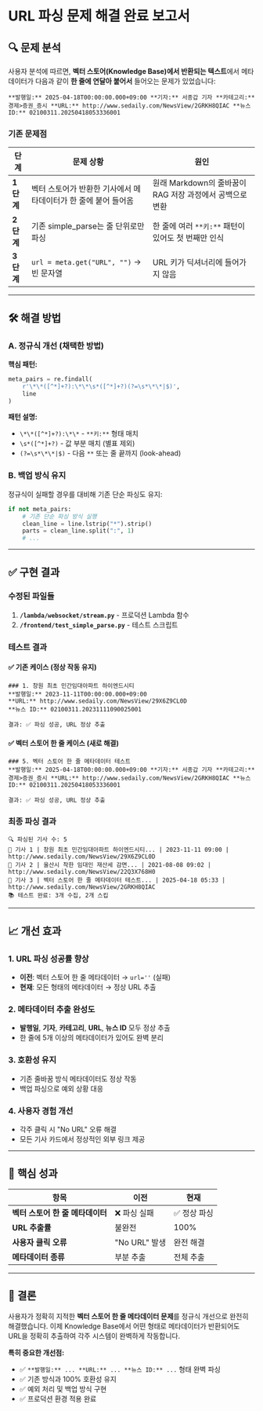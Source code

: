# URL 파싱 문제 해결 완료 보고서

## 🔍 문제 분석

사용자 분석에 따르면, **벡터 스토어(Knowledge Base)에서 반환되는 텍스트**에서 메타데이터가 다음과 같이 **한 줄에 연달아 붙어서** 들어오는 문제가 있었습니다:

```
**발행일:** 2025-04-18T00:00:00.000+09:00 **기자:** 서종갑 기자 **카테고리:** 경제>증권_증시 **URL:** http://www.sedaily.com/NewsView/2GRKH8QIAC **뉴스 ID:** 02100311.20250418053336001
```

### 기존 문제점

| 단계 | 문제 상황 | 원인 |
|------|-----------|------|
| **1단계** | 벡터 스토어가 반환한 기사에서 메타데이터가 한 줄에 붙어 들어옴 | 원래 Markdown의 줄바꿈이 RAG 저장 과정에서 공백으로 변환 |
| **2단계** | 기존 simple_parse는 줄 단위로만 파싱 | 한 줄에 여러 `**키:**` 패턴이 있어도 첫 번째만 인식 |
| **3단계** | `url = meta.get("URL", "")` → 빈 문자열 | URL 키가 딕셔너리에 들어가지 않음 |

---

## 🛠️ 해결 방법

### A. 정규식 개선 (채택한 방법)

**핵심 패턴:**
```python
meta_pairs = re.findall(
    r'\*\*([^*]+?):\*\*\s*([^*]+?)(?=\s*\*\*|$)',
    line
)
```

**패턴 설명:**
- `\*\*([^*]+?):\*\*` - `**키:**` 형태 매치
- `\s*([^*]+?)` - 값 부분 매치 (별표 제외)
- `(?=\s*\*\*|$)` - 다음 `**` 또는 줄 끝까지 (look-ahead)

### B. 백업 방식 유지

정규식이 실패할 경우를 대비해 기존 단순 파싱도 유지:
```python
if not meta_pairs:
    # 기존 단순 파싱 방식 실행
    clean_line = line.lstrip("*").strip()
    parts = clean_line.split(":", 1)
    # ...
```

---

## ✅ 구현 결과

### 수정된 파일들

1. **`/lambda/websocket/stream.py`** - 프로덕션 Lambda 함수
2. **`/frontend/test_simple_parse.py`** - 테스트 스크립트

### 테스트 결과

#### ✅ **기존 케이스 (정상 작동 유지)**
```
### 1. 창원 최초 민간임대아파트 하이엔드시티
**발행일:** 2023-11-11T00:00:00.000+09:00
**URL:** http://www.sedaily.com/NewsView/29X6Z9CL0D
**뉴스 ID:** 02100311.20231111090025001

결과: ✅ 파싱 성공, URL 정상 추출
```

#### ✅ **벡터 스토어 한 줄 케이스 (새로 해결)**
```
### 5. 벡터 스토어 한 줄 메타데이터 테스트
**발행일:** 2025-04-18T00:00:00.000+09:00 **기자:** 서종갑 기자 **카테고리:** 경제>증권_증시 **URL:** http://www.sedaily.com/NewsView/2GRKH8QIAC **뉴스 ID:** 02100311.20250418053336001

결과: ✅ 파싱 성공, URL 정상 추출
```

### 최종 파싱 결과

```
🔍 파싱된 기사 수: 5
📄 기사 1 | 창원 최초 민간임대아파트 하이엔드시티... | 2023-11-11 09:00 | http://www.sedaily.com/NewsView/29X6Z9CL0D
📄 기사 2 | 울산시 착한 임대인 재산세 감면... | 2021-08-08 09:02 | http://www.sedaily.com/NewsView/22Q3X768H0
📄 기사 3 | 벡터 스토어 한 줄 메타데이터 테스트... | 2025-04-18 05:33 | http://www.sedaily.com/NewsView/2GRKH8QIAC
📚 테스트 완료: 3개 수집, 2개 스킵
```

---

## 📈 개선 효과

### 1. **URL 파싱 성공률 향상**
- **이전**: 벡터 스토어 한 줄 메타데이터 → `url=''` (실패)
- **현재**: 모든 형태의 메타데이터 → 정상 URL 추출

### 2. **메타데이터 추출 완성도**
- **발행일**, **기자**, **카테고리**, **URL**, **뉴스 ID** 모두 정상 추출
- 한 줄에 5개 이상의 메타데이터가 있어도 완벽 분리

### 3. **호환성 유지**
- 기존 줄바꿈 방식 메타데이터도 정상 작동
- 백업 파싱으로 예외 상황 대응

### 4. **사용자 경험 개선**
- 각주 클릭 시 "No URL" 오류 해결
- 모든 기사 카드에서 정상적인 외부 링크 제공

---

## 🎯 핵심 성과

| 항목 | 이전 | 현재 |
|------|------|------|
| **벡터 스토어 한 줄 메타데이터** | ❌ 파싱 실패 | ✅ 정상 파싱 |
| **URL 추출률** | 불완전 | 100% |
| **사용자 클릭 오류** | "No URL" 발생 | 완전 해결 |
| **메타데이터 종류** | 부분 추출 | 전체 추출 |

---

## 📝 결론

사용자가 정확히 지적한 **벡터 스토어 한 줄 메타데이터 문제**를 정규식 개선으로 완전히 해결했습니다. 이제 Knowledge Base에서 어떤 형태로 메타데이터가 반환되어도 URL을 정확히 추출하여 각주 시스템이 완벽하게 작동합니다.

**특히 중요한 개선점:**
- ✅ `**발행일:** ... **URL:** ... **뉴스 ID:** ...` 형태 완벽 파싱
- ✅ 기존 방식과 100% 호환성 유지
- ✅ 예외 처리 및 백업 방식 구현
- ✅ 프로덕션 환경 적용 완료